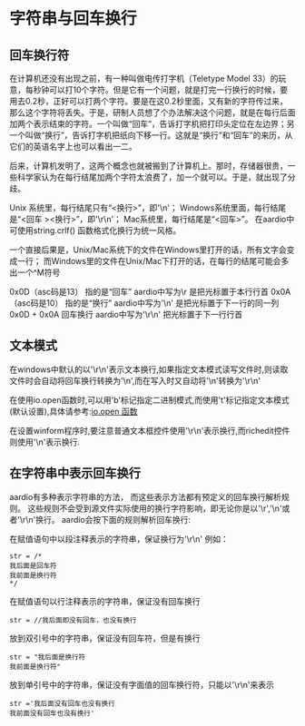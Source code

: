 # 字符串与回车换行

## 回车换行符

在计算机还没有出现之前，有一种叫做电传打字机（Teletype Model 33）的玩意，每秒钟可以打10个字符。但是它有一个问题，就是打完一行换行的时候，要用去0.2秒，正好可以打两个字符。要是在这0.2秒里面，又有新的字符传过来，那么这个字符将丢失。于是，研制人员想了个办法解决这个问题，就是在每行后面加两个表示结束的字符。一个叫做“回车”，告诉打字机把打印头定位在左边界；另一个叫做“换行”，告诉打字机把纸向下移一行。这就是“换行”和“回车”的来历，从它们的英语名字上也可以看出一二。

后来，计算机发明了，这两个概念也就被搬到了计算机上。那时，存储器很贵，一些科学家认为在每行结尾加两个字符太浪费了，加一个就可以。于是，就出现了分歧。

Unix 系统里，每行结尾只有“<换行>”，即'\n'；
Windows系统里面，每行结尾是“<回车 ><换行>”，即'\r\n'；
Mac系统里，每行结尾是“<回车>”。
在aardio中可使用string.crlf() 函数格式化换行为统一风格。

一个直接后果是，Unix/Mac系统下的文件在Windows里打开的话，所有文字会变成一行；
而Windows里的文件在Unix/Mac下打开的话，在每行的结尾可能会多出一个^M符号

0x0D（asc码是13） 指的是“回车” aardio中写为\r 是把光标置于本行行首
0x0A（asc码是10） 指的是“换行” aardio中写为'\n' 是把光标置于下一行的同一列
0x0D + 0x0A 回车换行 aardio中写为'\r\n' 把光标置于下一行行首

## 文本模式

在windows中默认的以'\r\n'表示文本换行,如果指定文本模式读写文件时,则读取文件时会自动将回车换行转换为'\n',而在写入时又自动将'\n'转换为'\r\n'

在使用io.open函数时,可以用'b'标记指定二进制模式,而使用't'标记指定文本模式(默认设置),具体请参考:[io.open 函数](../../libraries/kernel/io/io.html)

在设置winform程序时,要注意普通文本框控件使用'\r\n'表示换行,而richedit控件则使用'\n'表示换行.

## 在字符串中表示回车换行

aardio有多种表示字符串的方法，
而这些表示方法都有预定义的回车换行解析规则。
这些规则不会受到源文件实际使用的换行字符影响，即无论你是以'\r','\n'或者'\r\n'换行。
aardio会按下面的规则解析回车换行:

在赋值语句中以段注释表示的字符串，保证换行为'\r\n'
例如：

``` aau
str = /*
我后面是回车符
我前面是换行符
*/
```

在赋值语句以行注释表示的字符串，保证没有回车换行

``` aau
str = //我后面即没有回车，也没有换行
```

放到双引号中的字符串，保证没有回车符，但是有换行

``` aau
str = "我后面是换行符
我前面是换行符"
```

放到单引号中的字符串，保证没有字面值的回车换行符，只能以'\r\n'来表示

``` aau
str ='我后面没有回车也没有换行
我前面没有回车也没有换行'
```
